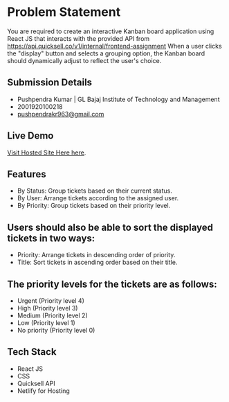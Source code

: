 # Problem Statement
You are required to create an interactive Kanban board application using React JS that interacts with the provided API from  https://api.quicksell.co/v1/internal/frontend-assignment
When a user clicks the "display" button and selects a grouping option, the Kanban board should dynamically adjust to reflect the user's choice.

## Submission Details
 - Pushpendra Kumar | GL Bajaj Institute of Technology and Management
 - 2001920100218 
 - pushpendrakr963@gmail.com

## Live Demo

 [ Visit Hosted Site Here here](https://dashboard-quicksell.netlify.app/).

## Features

 - By Status: Group tickets based on their current status.
 - By User: Arrange tickets according to the assigned user.
 - By Priority: Group tickets based on their priority level.

## Users should also be able to sort the displayed tickets in two ways:
 - Priority: Arrange tickets in descending order of priority.
 - Title: Sort tickets in ascending order based on their title.
 
 ## The priority levels for the tickets are as follows:
 - Urgent (Priority level 4)
 - High (Priority level 3)
 - Medium (Priority level 2)
 - Low (Priority level 1)
 - No priority (Priority level 0)



## Tech Stack

- React JS
- CSS
- Quicksell API
- Netlify for Hosting

